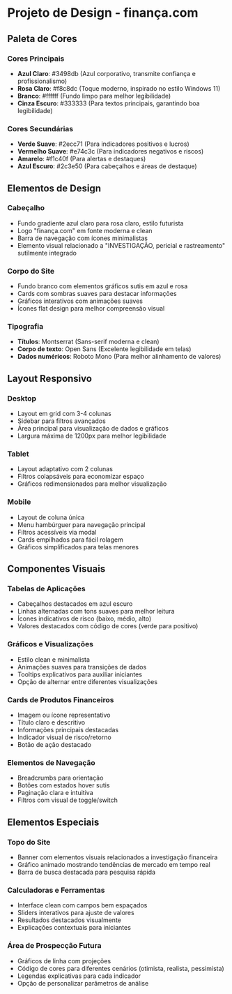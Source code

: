 # Projeto de Design - finança.com

## Paleta de Cores

### Cores Principais
- **Azul Claro**: #3498db (Azul corporativo, transmite confiança e profissionalismo)
- **Rosa Claro**: #f8c8dc (Toque moderno, inspirado no estilo Windows 11)
- **Branco**: #ffffff (Fundo limpo para melhor legibilidade)
- **Cinza Escuro**: #333333 (Para textos principais, garantindo boa legibilidade)

### Cores Secundárias
- **Verde Suave**: #2ecc71 (Para indicadores positivos e lucros)
- **Vermelho Suave**: #e74c3c (Para indicadores negativos e riscos)
- **Amarelo**: #f1c40f (Para alertas e destaques)
- **Azul Escuro**: #2c3e50 (Para cabeçalhos e áreas de destaque)

## Elementos de Design

### Cabeçalho
- Fundo gradiente azul claro para rosa claro, estilo futurista
- Logo "finança.com" em fonte moderna e clean
- Barra de navegação com ícones minimalistas
- Elemento visual relacionado a "INVESTIGAÇÃO, pericial e rastreamento" sutilmente integrado

### Corpo do Site
- Fundo branco com elementos gráficos sutis em azul e rosa
- Cards com sombras suaves para destacar informações
- Gráficos interativos com animações suaves
- Ícones flat design para melhor compreensão visual

### Tipografia
- **Títulos**: Montserrat (Sans-serif moderna e clean)
- **Corpo de texto**: Open Sans (Excelente legibilidade em telas)
- **Dados numéricos**: Roboto Mono (Para melhor alinhamento de valores)

## Layout Responsivo

### Desktop
- Layout em grid com 3-4 colunas
- Sidebar para filtros avançados
- Área principal para visualização de dados e gráficos
- Largura máxima de 1200px para melhor legibilidade

### Tablet
- Layout adaptativo com 2 colunas
- Filtros colapsáveis para economizar espaço
- Gráficos redimensionados para melhor visualização

### Mobile
- Layout de coluna única
- Menu hambúrguer para navegação principal
- Filtros acessíveis via modal
- Cards empilhados para fácil rolagem
- Gráficos simplificados para telas menores

## Componentes Visuais

### Tabelas de Aplicações
- Cabeçalhos destacados em azul escuro
- Linhas alternadas com tons suaves para melhor leitura
- Ícones indicativos de risco (baixo, médio, alto)
- Valores destacados com código de cores (verde para positivo)

### Gráficos e Visualizações
- Estilo clean e minimalista
- Animações suaves para transições de dados
- Tooltips explicativos para auxiliar iniciantes
- Opção de alternar entre diferentes visualizações

### Cards de Produtos Financeiros
- Imagem ou ícone representativo
- Título claro e descritivo
- Informações principais destacadas
- Indicador visual de risco/retorno
- Botão de ação destacado

### Elementos de Navegação
- Breadcrumbs para orientação
- Botões com estados hover sutis
- Paginação clara e intuitiva
- Filtros com visual de toggle/switch

## Elementos Especiais

### Topo do Site
- Banner com elementos visuais relacionados a investigação financeira
- Gráfico animado mostrando tendências de mercado em tempo real
- Barra de busca destacada para pesquisa rápida

### Calculadoras e Ferramentas
- Interface clean com campos bem espaçados
- Sliders interativos para ajuste de valores
- Resultados destacados visualmente
- Explicações contextuais para iniciantes

### Área de Prospecção Futura
- Gráficos de linha com projeções
- Código de cores para diferentes cenários (otimista, realista, pessimista)
- Legendas explicativas para cada indicador
- Opção de personalizar parâmetros de análise
